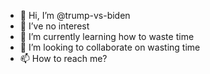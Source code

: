 - 👋 Hi, I’m @trump-vs-biden
- 👀 I’ve no interest
- 🌱 I’m currently learning how to waste time
- 💞️ I’m looking to collaborate on wasting time
- 📫 How to reach me?

<!---
trump-vs-biden/trump-vs-biden is a ✨ special ✨ repository because its `README.md` (this file) appears on your GitHub profile.
You can click the Preview link to take a look at your changes.
--->
